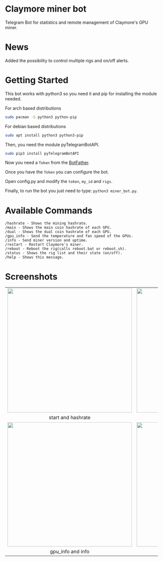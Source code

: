 # Claymore miner bot
Telegram Bot for statistics and remote management of Claymore's GPU miner.

# News
Added the possibility to control multiple rigs and on/off alerts.

# Getting Started

This bot works with python3 so you need it and pip for installing the module needed.

For arch based distributions
```bash
sudo pacman -S python3 python-pip
```
For debian based distributions
```bash
sudo apt install python3 python3-pip
```
Then, you need the module pyTelegramBotAPI.
```bash
sudo pip3 install pyTelegramBotAPI
```
Now you need a `Token` from the [BotFather](https://telegram.me/BotFather).

Once you have the `Token` you can configure the bot.

Open config.py and modify the `token`, `my_id` and `rigs`.

Finally, to run the bot you just need to type: `python3 miner_bot.py`.

# Available Commands
```
/hashrate - Shows the mining hashrate.
/main - Shows the main coin hashrate of each GPU.
/dual - Shows the dual coin hashrate of each GPU.
/gpu_info - Send the temperature and fan speed of the GPUs.
/info - Send miner version and uptime.
/restart - Restart Claymore's miner.
/reboot - Reboot the rig(calls reboot.bat or reboot.sh).
/status - Shows the rig list and their state (on/off).
/help - Shows this message.
```
# Screenshots
|   |   |
|:---:|:---:|
|<img src="https://user-images.githubusercontent.com/3170731/29235549-f9f570ba-7eff-11e7-95ac-353f0cbc5ac5.png" width="410">|<img src="https://user-images.githubusercontent.com/3170731/29235552-fde84a9e-7eff-11e7-9bae-470344647900.png" width="410">|
|start and hashrate|main and dual|
|<img src="https://user-images.githubusercontent.com/3170731/29235553-fefd3926-7eff-11e7-8ce8-7dd03285927a.png" width="410">|<img src="https://user-images.githubusercontent.com/3170731/29235554-ffffecec-7eff-11e7-96b4-ec131802d2a2.png" width="410">|
|gpu_info and info|restart|
